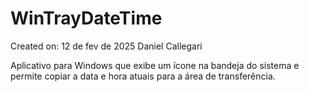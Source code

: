 # WinTrayDateTime

  Created on: 12 de fev de 2025
  Daniel Callegari
 
  Aplicativo para Windows que exibe um ícone na bandeja do sistema 
  e permite copiar a data e hora atuais para a área de transferência.
 
